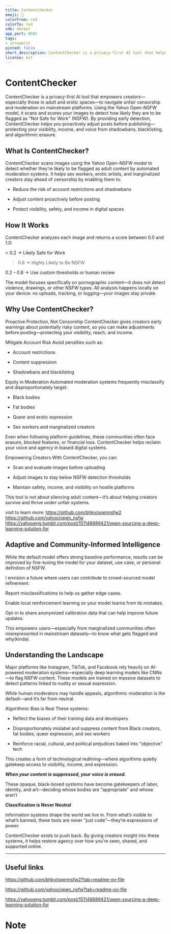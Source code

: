 ```yaml
---
title: Contentchecker
emoji: 🚀
colorFrom: red
colorTo: red
sdk: docker
app_port: 8501
tags:
- streamlit
pinned: false
short_description: ContentChecker is a privacy-first AI tool that helps adult a
license: mit
---
```

# ContentChecker

 ContentChecker is a privacy-first AI tool that empowers creators—especially those in adult and erotic spaces—to navigate unfair censorship and moderation on mainstream platforms. Using the Yahoo Open-NSFW model, it scans and scores your images to detect how likely they are to be flagged as "Not Safe for Work" (NSFW). By providing early detection, ContentChecker helps you proactively adjust posts before publishing—protecting your visibility, income, and voice from shadowbans, blacklisting, and algorithmic erasure.

## What Is ContentChecker?
ContentChecker scans images using the Yahoo Open-NSFW model to detect whether they’re likely to be flagged as adult content by automated moderation systems. It helps sex workers, erotic artists, and marginalized creators stay ahead of censorship by enabling them to:

- Reduce the risk of account restrictions and shadowbans

- Adjust content proactively before posting

- Protect visibility, safety, and income in digital spaces
## How It Works
ContentChecker analyzes each image and returns a score between 0.0 and 1.0:

< 0.2 → Likely Safe for Work

> 0.8 → Highly Likely to Be NSFW

0.2 – 0.8 → Use custom thresholds or human review

The model focuses specifically on pornographic content—it does not detect violence, drawings, or other NSFW types.
All analysis happens locally on your device: no uploads, tracking, or logging—your images stay private.

## Why Use ContentChecker? 
Proactive Protection, Not Censorship
ContentChecker gives creators early warnings about potentially risky content, so you can make adjustments before posting—protecting your visibility, reach, and income.

Mitigate Account Risk
Avoid penalties such as:

- Account restrictions

- Content suppression

- Shadowbans and blacklisting

Equity in Moderation
Automated moderation systems frequently misclassify and disproportionately target:

- Black bodies

- Fat bodies

- Queer and erotic expression

- Sex workers and marginalized creators

Even when following platform guidelines, these communities often face erasure, blocked features, or financial loss. ContentChecker helps reclaim your voice and agency in biased digital systems.

Empowering Creators
With ContentChecker, you can:

- Scan and evaluate images before uploading

- Adjust images to stay below NSFW detection thresholds

- Maintain safety, income, and visibility on hostile platforms

This tool is not about silencing adult content—it’s about helping creators survive and thrive under unfair systems.

visit to learn more: https://github.com/bhky/opennsfw2
https://github.com/yahoo/open_nsfw
https://yahooeng.tumblr.com/post/151148689421/open-sourcing-a-deep-learning-solution-for

## Adaptive and Community-Informed Intelligence

While the default model offers strong baseline performance, results can be improved by fine-tuning the model for your dataset, use case, or personal definition of NSFW.

I envision a future where users can contribute to crowd-sourced model refinement:

Report misclassifications to help us gather edge cases.

Enable local reinforcement learning so your model learns from its mistakes.

Opt-in to share anonymized calibration data that can help improve future updates.

This empowers users—especially from marginalized communities often misrepresented in mainstream datasets—to know what gets flagged and why(kinda).




## Understanding the Landscape
Major platforms like Instagram, TikTok, and Facebook rely heavily on AI-powered moderation systems—especially deep learning models like CNNs—to flag NSFW content. These models are trained on massive datasets to detect patterns linked to nudity or sexual expression.

While human moderators may handle appeals, algorithmic moderation is the default—and it’s far from neutral.

Algorithmic Bias is Real
These systems:

- Reflect the biases of their training data and developers

- Disproportionately mislabel and suppress content from Black creators, fat bodies, queer expression, and sex workers

- Reinforce racial, cultural, and political prejudices baked into "objective" tech

This creates a form of technological redlining—where algorithms quietly gatekeep access to visibility, income, and expression.

***When your content is suppressed, your voice is erased.***

These opaque, black-boxed systems have become gatekeepers of labor, identity, and art—deciding whose bodies are "appropriate" and whose aren’t

**Classification is Never Neutral**

Information systems shape the world we live in.
From what’s visible to what’s banned, these tools are never “just code”—they’re expressions of power.

ContentChecker exists to push back.
By giving creators insight into these systems, it helps restore agency over how you’re seen, shared, and supported online.

------------------------------
Useful links
-------------------------------

https://github.com/bhky/opennsfw2?tab=readme-ov-file

https://github.com/yahoo/open_nsfw?tab=readme-ov-file

https://yahooeng.tumblr.com/post/151148689421/open-sourcing-a-deep-learning-solution-for



Note
====


